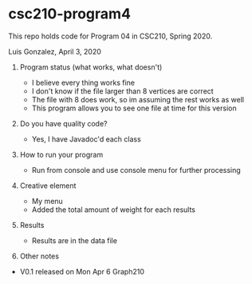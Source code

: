 # csc210-program4

This repo holds code for Program 04 in CSC210, Spring 2020.

Luis Gonzalez, April 3, 2020

1. Program status (what works, what doesn't)
    * I believe every thing works fine
    * I don't know if the file larger than 8 vertices are correct
    * The file with 8 does work, so im assuming the rest works as well
    * This program allows you to see one file at time for this version

2. Do you have quality code?
    * Yes, I have Javadoc'd each class

3. How to run your program
    * Run from console and use console menu for further processing

4. Creative element
    * My menu
    * Added the total amount of weight for each results

5. Results
    * Results are in the data file

6. Other notes

* V0.1 released on Mon Apr 6
Graph210

